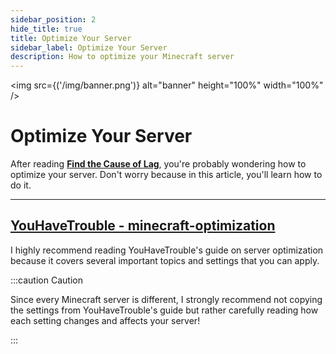 ```yaml
---
sidebar_position: 2
hide_title: true
title: Optimize Your Server
sidebar_label: Optimize Your Server
description: How to optimize your Minecraft server
---
```


<img src={('/img/banner.png')} alt="banner" height="100%" width="100%" />

<div class="text--center">
<h1>Optimize Your Server</h1>
</div>

After reading **[Find the Cause of Lag](find-cause.md)**, you're probably wondering how to optimize your server. Don't worry because in this article, you'll learn how to do it.

---

## [YouHaveTrouble - minecraft-optimization](https://github.com/YouHaveTrouble/minecraft-optimization)
I highly recommend reading YouHaveTrouble's guide on server optimization because it covers several important topics and settings that you can apply.

:::caution Caution

Since every Minecraft server is different, I strongly recommend not copying the settings from YouHaveTrouble's guide but rather carefully reading how each setting changes and affects your server!

:::

